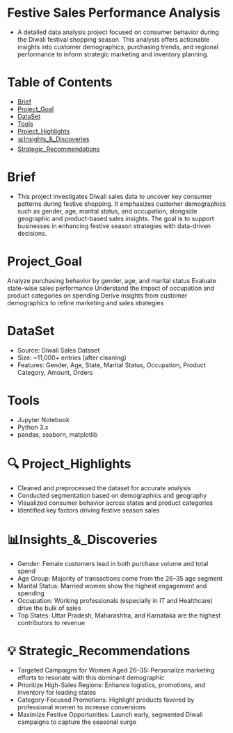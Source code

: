 # Festive Sales Performance Analysis
 * A detailed data analysis project focused on consumer behavior during the Diwali festival shopping season. This analysis offers actionable insights into customer demographics, purchasing trends, and regional performance to inform strategic marketing and inventory planning.

# Table of Contents

* [Brief](#Brief)
* [Project_Goal](#Project_Goal) 
* [DataSet](#DataSet)
* [Tools](#Tools)
* [Project_Highlights](#Project_Highlights)
* [📊Insights_&_Discoveries](#📊Insights_&_Discoveries)
* [Strategic_Recommendations](#Strategic_Recommendations)


# Brief
   * This project investigates Diwali sales data to uncover key consumer patterns during festive shopping. It emphasizes customer demographics such as gender, age, marital status, and occupation, alongside geographic and product-based sales insights. The goal is to support businesses in enhancing festive season strategies with data-driven decisions.

# Project_Goal

  Analyze purchasing behavior by gender, age, and marital status
  Evaluate state-wise sales performance
  Understand the impact of occupation and product categories on spending
  Derive insights from customer demographics to refine marketing and sales strategies

# DataSet

  * Source: Diwali Sales Dataset
  * Size: ~11,000+ entries (after cleaning)
  * Features: Gender, Age, State, Marital Status, Occupation, Product Category, Amount, Orders


#  Tools
* Jupyter Notebook
* Python 3.x
* pandas, seaborn, matplotlib


# 🔍 Project_Highlights
* Cleaned and preprocessed the dataset for accurate analysis
* Conducted segmentation based on demographics and geography
* Visualized consumer behavior across states and product categories
* Identified key factors driving festive season sales




# 📊Insights_&_Discoveries
* Gender: Female customers lead in both purchase volume and total spend
* Age Group: Majority of transactions come from the 26–35 age segment
* Marital Status: Married women show the highest engagement and spending
* Occupation: Working professionals (especially in IT and Healthcare) drive the bulk of sales
* Top States: Uttar Pradesh, Maharashtra, and Karnataka are the highest contributors to revenue




# 💡 Strategic_Recommendations
* Targeted Campaigns for Women Aged 26–35: Personalize marketing efforts to resonate with this dominant demographic
* Prioritize High-Sales Regions: Enhance logistics, promotions, and inventory for leading states
* Category-Focused Promotions: Highlight products favored by professional women to increase conversions
* Maximize Festive Opportunities: Launch early, segmented Diwali campaigns to capture the seasonal surge
